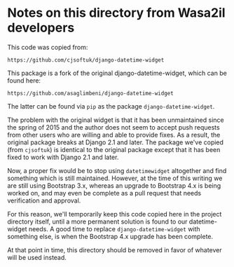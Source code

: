 # Notes on this directory from Wasa2il developers

This code was copied from:

    https://github.com/cjsoftuk/django-datetime-widget

This package is a fork of the original django-datetime-widget, which can be found here:

    https://github.com/asaglimbeni/django-datetime-widget

The latter can be found via `pip` as the package `django-datetime-widget`.

The problem with the original widget is that it has been unmaintained since the spring of 2015 and the author does not seem to accept push requests from other users who are willing and able to provide fixes. As a result, the original package breaks at Django 2.1 and later. The package we've copied (from `cjsoftuk`) is identical to the original package except that it has been fixed to work with Django 2.1 and later.

Now, a proper fix would be to stop using `datetimewidget` altogether and find something which is still maintained. However, at the time of this writing we are still using Bootstrap 3.x, whereas an upgrade to Bootstrap 4.x is being worked on, and may even be complete as a pull request that needs verification and approval.

For this reason, we'll temporarily keep this code copied here in the project directory itself, until a more permanent solution is found to our datetime-widget needs. A good time to replace `django-datetime-widget` with something else, is when the Bootstrap 4.x upgrade has been complete.

At that point in time, this directory should be removed in favor of whatever will be used instead.

